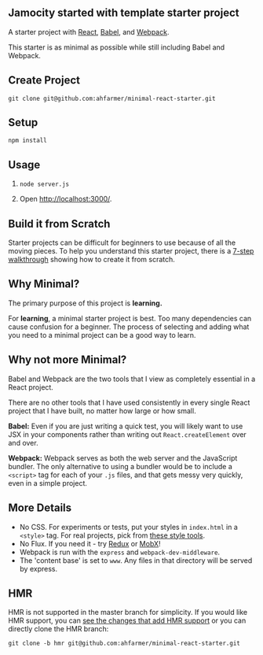 Jamocity started with template starter project
---

A starter project with [React](https://facebook.github.io/react/), [Babel](http://babeljs.io/), and [Webpack](http://webpack.github.io/).

This starter is as minimal as possible while still including Babel and Webpack.


Create Project
---
```
git clone git@github.com:ahfarmer/minimal-react-starter.git
```



Setup
---

```
npm install
```



Usage
---

1. `node server.js`

2. Open [http://localhost:3000/](http://localhost:3000/).



Build it from Scratch
---
Starter projects can be difficult for beginners to use because of all the moving pieces. To help you understand this starter project, there is a [7-step walkthrough](http://andrewhfarmer.com/build-your-own-starter/) showing how to create it from scratch.



Why Minimal?
---
The primary purpose of this project is **learning.**

For **learning**, a minimal starter project is best. Too many dependencies can cause confusion for a beginner. The process of selecting and adding what you need to a minimal project can be a good way to learn.



Why not more Minimal?
---
Babel and Webpack are the two tools that I view as completely essential in a React project.

There are no other tools that I have used consistently in every single React project that I have built, no matter how large or how small.

**Babel:** Even if you are just writing a quick test, you will likely want to use JSX in your components rather than writing out `React.createElement` over and over.

**Webpack:** Webpack serves as both the web server and the JavaScript bundler. The only alternative to using a bundler would be to include a `<script>` tag for each of your `.js` files, and that gets messy very quickly, even in a simple project.



More Details
---

* No CSS. For experiments or tests, put your styles in `index.html` in a `<style>` tag. For real projects, pick from [these style tools](http://andrewhfarmer.com/how-to-style-react/).
* No Flux. If you need it - try [Redux](https://github.com/reactjs/redux) or [MobX](https://github.com/mobxjs/mobx)!
* Webpack is run with the `express` and `webpack-dev-middleware`.
* The 'content base' is set to `www`. Any files in that directory will be served by express.



HMR
---

HMR is not supported in the master branch for simplicity. If you would like HMR support, you can [see the changes that add HMR support](https://github.com/ahfarmer/minimal-react-starter/compare/hmr) or you can directly clone the HMR branch:

```
git clone -b hmr git@github.com:ahfarmer/minimal-react-starter.git
```
